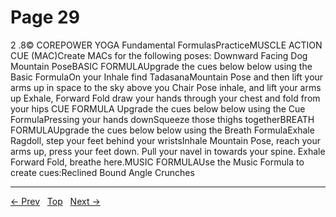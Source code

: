 # Page 29

2 .8© COREPOWER YOGA Fundamental FormulasPracticeMUSCLE ACTION CUE (MAC)Create MACs for the following poses: Downward Facing Dog Mountain PoseBASIC FORMULAUpgrade the cues below below using the Basic FormulaOn your Inhale find TadasanaMountain Pose and then lift your arms up in space to the sky above you Chair Pose inhale, and lift your arms up Exhale, Forward Fold draw your hands through your chest and fold from your hips CUE FORMULA Upgrade the cues below below using the Cue FormulaPressing your hands downSqueeze those thighs togetherBREATH FORMULAUpgrade the cues below below using the Breath FormulaExhale Ragdoll, step your feet behind your wristsInhale Mountain Pose, reach your arms up, press your feet down. Pull your navel in towards your spine. Exhale Forward Fold, breathe here.MUSIC FORMULAUse the Music Formula to create cues:Reclined Bound Angle Crunches


---
[← Prev](/pages/page-028.md) &nbsp; [Top](/index.md) &nbsp; [Next →](/pages/page-030.md)

